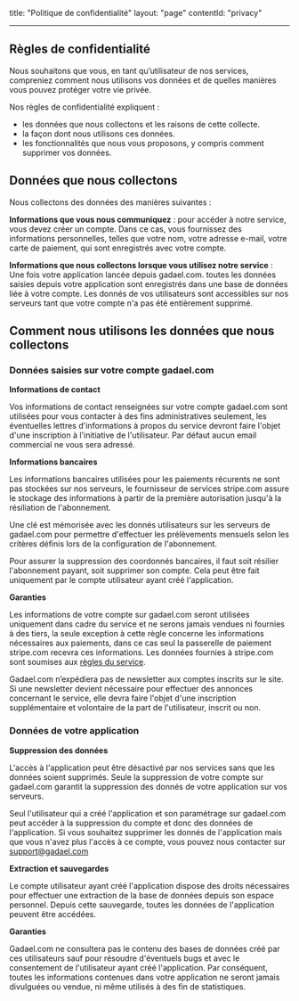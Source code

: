 title: "Politique de confidentialité"
layout: "page"
contentId: "privacy"

---

## Règles de confidentialité

Nous souhaitons que vous, en tant qu’utilisateur de nos services, compreniez comment nous utilisons vos données et de quelles manières vous pouvez protéger votre vie privée.

Nos règles de confidentialité expliquent :

* les données que nous collectons et les raisons de cette collecte.
* la façon dont nous utilisons ces données.
* les fonctionnalités que nous vous proposons, y compris comment supprimer vos données.


## Données que nous collectons

Nous collectons des données des manières suivantes :

__Informations que vous nous communiquez__ : pour accéder à notre service, vous devez créer un compte. Dans ce cas, vous fournissez des informations personnelles, telles que votre nom, votre adresse e-mail, votre carte de paiement, qui sont enregistrés avec votre compte.

__Informations que nous collectons lorsque vous utilisez notre service__ : Une fois votre application lancée depuis gadael.com. toutes les données saisies depuis votre application sont enregistrés dans une base de données liée à votre compte. Les donnés de vos utilisateurs sont accessibles sur nos serveurs tant que votre compte n'a pas été entièrement supprimé.

## Comment nous utilisons les données que nous collectons

### Données saisies sur votre compte gadael.com

__Informations de contact__

Vos informations de contact renseignées sur votre compte gadael.com sont utilisées pour vous contacter à des fins administratives seulement, les éventuelles lettres d'informations à propos du service devront faire l'objet d'une inscription à l'initiative de l'utilisateur. Par défaut aucun email commercial ne vous sera adressé.

__Informations bancaires__

Les informations bancaires utilisées pour les paiements récurents ne sont pas stockées sur nos serveurs, le fournisseur de services stripe.com assure le stockage des informations à partir de la première autorisation jusqu'à la résiliation de l'abonnement.

Une clé est mémorisée avec les donnés utilisateurs sur les serveurs de gadael.com pour permettre d'effectuer les prélèvements mensuels selon les critères définis lors de la configuration de l'abonnement.

Pour assurer la suppression des coordonnés bancaires, il faut soit résilier l'abonnement payant, soit supprimer son compte. Cela peut être fait uniquement par le compte utilisateur ayant créé l'application.

__Garanties__

Les informations de votre compte sur gadael.com seront utilisées uniquement dans cadre du service et ne serons jamais vendues ni fournies à des tiers, la seule exception à cette règle concerne les informations nécessaires aux paiements, dans ce cas seul la passerelle de paiement stripe.com recevra ces informations. Les données fournies à stripe.com sont soumises aux [règles du service](https://stripe.com/).

Gadael.com n’expédiera pas de newsletter aux comptes inscrits sur le site. Si une newsletter devient nécessaire pour effectuer des annonces concernant le service, elle devra faire l'objet d'une inscription supplémentaire et volontaire de la part de l'utilisateur, inscrit ou non.


### Données de votre application

__Suppression des données__

L'accès à l'application peut être désactivé par nos services sans que les données soient supprimés.
Seule la suppression de votre compte sur gadael.com garantit la suppression des donnés de votre application sur vos serveurs.

Seul l'utilisateur qui a créé l'application et son paramétrage sur gadael.com peut accéder à la suppression du compte et donc des données de l'application. Si vous souhaitez supprimer les donnés de l'application mais que vous n'avez plus l'accès à ce compte, vous pouvez nous contacter sur [support@gadael.com](mailto:support@gadael.com)

__Extraction et sauvegardes__

Le compte utilisateur ayant créé l'application dispose des droits nécessaires pour effectuer une extraction de la base de données depuis son espace personnel. Depuis cette sauvegarde, toutes les données de l'application peuvent être accédées.

__Garanties__

Gadael.com ne consultera pas le contenu des bases de données créé par ces utilisateurs sauf pour résoudre d'éventuels bugs et avec le consentement de l'utilisateur ayant créé l'application. Par conséquent, toutes les informations contenues dans votre application ne seront jamais divulguées ou vendue, ni même utilisés à des fin de statistiques.
